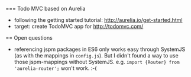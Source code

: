 === Todo MVC based on Aurelia

 * following the getting started tutorial: http://aurelia.io/get-started.html
 * target: create TodoMVC app for http://todomvc.com/

== Open questions

 * referencing jspm packages in ES6 only works easy through SystemJS (as with the mappings in `config.js`). But I didn't found a way to use those jspm-mappings without SystemJS. e.g. `import {Router} from 'aurelia-router';` won't work. :-(
